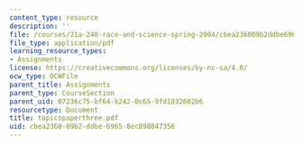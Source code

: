 ```yaml
---
content_type: resource
description: ''
file: /courses/21a-240-race-and-science-spring-2004/cbea236009b2ddbe69658ec898847356_topicspaperthree.pdf
file_type: application/pdf
learning_resource_types:
- Assignments
license: https://creativecommons.org/licenses/by-nc-sa/4.0/
ocw_type: OCWFile
parent_title: Assignments
parent_type: CourseSection
parent_uid: 07236c75-bf64-b242-0c65-9fd1032602b6
resourcetype: Document
title: topicspaperthree.pdf
uid: cbea2360-09b2-ddbe-6965-8ec898847356
---
```

